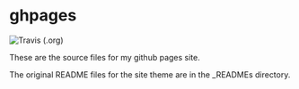 # ghpages

![Travis (.org)](https://travis-ci.org/caminek/ghpages.svg?branch=master)

These are the source files for my github pages site.

The original README files for the site theme are in the _READMEs directory.